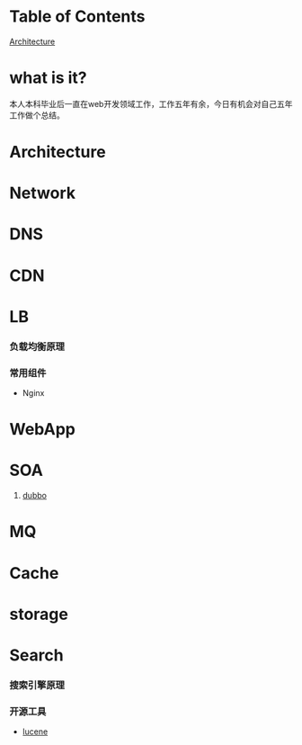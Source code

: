 # Table of Contents
<a href="#Architecture">Architecture</a>

# what is it?
本人本科毕业后一直在web开发领域工作，工作五年有余，今日有机会对自己五年工作做个总结。


# Architecture


# Network


# DNS


# CDN


# LB
### 负载均衡原理
### 常用组件
* Nginx

# WebApp


# SOA
1. <a href="http://dubbo.io/">dubbo</a>

# MQ


# Cache


# storage


# Search
### 搜索引擎原理
### 开源工具
* <a href="https://lucene.apache.org/">lucene</a>
